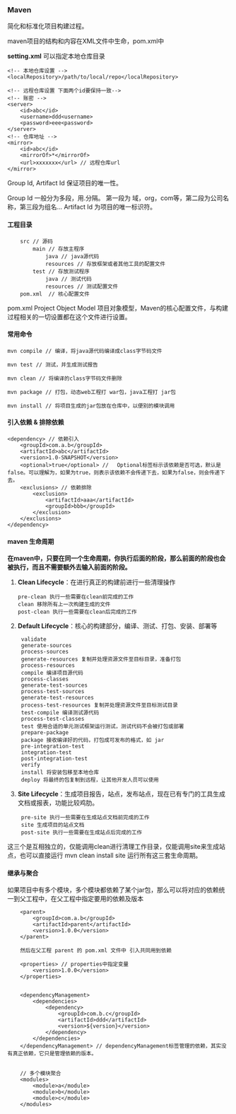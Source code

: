 ### Maven ###
简化和标准化项目构建过程。

maven项目的结构和内容在XML文件中生命，pom.xml中

<b>setting.xml</b> 可以指定本地仓库目录
```
<!-- 本地仓库设置 -->
<localRepository>/path/to/local/repo</localRepository>

<!-- 远程仓库设置 下面两个id要保持一致-->
<!-- 账密 -->
<server>
    <id>abc</id>
    <username>ddd<username>
    <password>eee<password>
</server>
<!-- 仓库地址 -->
<mirror>
    <id>abc</id>
    <mirrorOf>*</mirrorOf>
    <url>xxxxxxx</url> // 远程仓库url
</mirror>
```

Group Id, Artifact Id 保证项目的唯一性。

Group Id 一般分为多段，用.分隔。 第一段为 域，org，com等，第二段为公司名称，第三段为组名... 
Artifact Id 为项目的唯一标识符。

#### 工程目录 ####
```
    src // 源码
        main // 存放主程序
            java // java源代码
            resources // 存放框架或者其他工具的配置文件
        test // 存放测试程序
            java // 测试代码
            resources // 测试配置文件
    pom.xml  // 核心配置文件
```

pom.xml Project Object Model 项目对象模型，Maven的核心配置文件，与构建过程相关的一切设置都在这个文件进行设置。

#### 常用命令 ####
```
mvn compile // 编译，将java源代码编译成class字节码文件

mvn test // 测试，并生成测试报告

mvn clean // 将编译的class字节码文件删除

mvn package // 打包，动态web工程打 war包，java工程打 jar包

mvn install // 将项目生成的jar包放在仓库中，以便别的模块调用
```

#### 引入依赖 & 排除依赖 ####
```
<dependency> // 依赖引入
    <groupId>com.a.b</groupId>
    <artifactId>abc</artifactId>
    <version>1.0-SNAPSHOT</version>
    <optional>true</optional> // 　Optional标签标示该依赖是否可选，默认是false。可以理解为，如果为true，则表示该依赖不会传递下去，如果为false，则会传递下去。
    <exclusions> // 依赖排除
        <exclusion>
            <artifactId>aaa</artifactId>
            <groupId>bbb</groupId>
        </exclusion>
    </exclusions>
</dependency>
```

#### maven 生命周期 ####
<b>在maven中，只要在同一个生命周期，你执行后面的阶段，那么前面的阶段也会被执行，而且不需要额外去输入前面的阶段。</b>

1. <b>Clean Lifecycle</b>：在进行真正的构建前进行一些清理操作
   ```
   pre-clean 执行一些需要在clean前完成的工作
   clean 移除所有上一次构建生成的文件
   post-clean 执行一些需要在clean后完成的工作
   ```
2. <b>Default Lifecycle</b>：核心的构建部分，编译、测试、打包、安装、部署等
   ```
    validate
    generate-sources
    process-sources
    generate-resources 复制并处理资源文件至目标目录，准备打包
    process-resources
    compile 编译项目源代码
    process-classes
    generate-test-sources
    process-test-sources
    generate-test-resources
    process-test-resources 复制并处理资源文件至目标测试目录
    test-compile 编译测试源代码
    process-test-classes
    test 使用合适的单元测试框架运行测试，测试代码不会被打包或部署
    prepare-package
    package 接收编译好的代码，打包成可发布的格式，如 jar
    pre-integration-test
    integration-test
    post-integration-test
    verify
    install 将安装包移至本地仓库
    deploy 将最终的包复制到远程，让其他开发人员可以使用
   ```
3. <b>Site Lifecycle</b>：生成项目报告，站点，发布站点，现在已有专门的工具生成文档或报表，功能比较鸡肋。
   ```
    pre-site 执行一些需要在生成站点文档前完成的工作
    site 生成项目的站点文档
    post-site 执行一些需要在生成站点后完成的工作
   ```

这三个是互相独立的，仅能调用clean进行清理工作目录，仅能调用site来生成站点，也可以直接运行 mvn clean install site 运行所有这三套生命周期。


#### 继承与聚合 ####
如果项目中有多个模块，多个模块都依赖了某个jar包，那么可以将对应的依赖统一到父工程中，在父工程中指定要用的依赖及版本
```
    <parent>
        <groupId>com.a.b</groupId>
        <artifactId>parent</artifactId>
        <version>1.0.0</version>
    </parent>

    然后在父工程 parent 的 pom.xml 文件中 引入共同用到依赖
    
    <properties> // properties中指定变量
        <version>1.0.0</version>
    </properties>


    <dependencyManagement>
        <dependencies>
            <dependency>
                <groupId>com.b.c</groupId>
                <artifactId>ddd</artifactId>
                <version>${version}</version>
            </dependency>
        </dependencies>
    </dependencyManagement> // dependencyManagement标签管理的依赖，其实没有真正依赖，它只是管理依赖的版本。


    // 多个模块聚合
    <modules>
        <module>a</module>
        <module>b</module>
        <module>c</module>
    </modules>
    
```